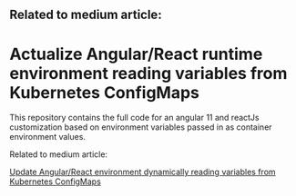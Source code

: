 ## Related to medium article:

# Actualize Angular/React runtime environment reading variables from Kubernetes ConfigMaps

This repository contains the full code for an angular 11 and reactJs customization based on environment variables passed 
in as container environment values.

Related to medium article:

[Update Angular/React environment dynamically reading variables from Kubernetes ConfigMaps](https://medium.com/codex/update-angular-react-environment-dynamically-reading-variables-from-kubernetes-configmaps-ae32b8d4021c
)
